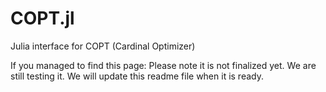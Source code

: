 # COPT.jl
Julia interface for COPT (Cardinal Optimizer)

If you managed to find this page:
Please note it is not finalized yet. We are still testing it.
We will update this readme file when it is ready.
